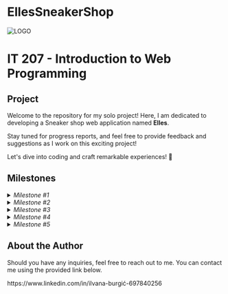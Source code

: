 # EllesSneakerShop
![LOGO](https://github.com/ilvanaburgic/EllesSneakerShop/assets/118178331/219cc17b-73cd-497a-a4bf-68d91cad306d)


<h1>IT 207 - Introduction to Web Programming</h1>

<h2>Project</h2>

<p>Welcome to the repository for my solo project! Here, I am dedicated to developing a Sneaker shop web application named <strong>Elles</strong>.

Stay tuned for progress reports, and feel free to provide feedback and suggestions as I work on this exciting project!

Let's dive into coding and craft remarkable experiences! 🚀</p>

<h2>Milestones</h2>

<details>
  <summary><em>Milestone #1</em></summary>
<p>

For milestone #1, I created the frontend part of the application using HTML and CSS. I used JavaScript for dynamic functionalities. The cart button displays a success message and returns the user to the home page.<br>
	
<strong>In the project I have 5 HTML files, 1 CSS file and 1 JavaScript file. The files are organized as follows:</strong>
<ul>
	<li>index.html</li>
	<li>home.html</li>
	<li>shop.html (shop page)</li>
	<li>sproduct.html (page of individual product with details)</li>
	<li>about.html (about the application)</li>
	<li>cart.html (cart)</li>
	<li>registration.html</li>
	<li>profile.html</li>
</ul>


<br><strong>Home page contains: (home.html)</strong>
<ul>
	<li>"Header section" - contains an image (logo), Home, Shop, About, Shopping cart.</li>
	<li>"Hero section", which contains the "Look at the offer" button, which leads to the shop.html page.</li>
	<li>"Featured sneakers section", which contains products.</li>
	<li>The "Banner section" contains the "Look at the offer" button, which leads to the shop.html page.</li>
	<li>The "Newsletter section" contains a button for SignUp, as well as space to enter an e-mail address</li>
	<li>"Footer section", same as on all other pages! Contains Logo, Contact, About (About us - leads to about.html page).</li>
</ul>

<br><strong>Shop page contains: (shop.html)</strong>
<ul>
	<li>"Header section" - contains an image (logo), Home, Shop, About, Shopping.</li>
	<li>"Sneakers section" - Contains all products - sneakers</li>
	<li>"Page section" - Contains an image and two titles</li>
 	<li>"Sneakers section" - Contains all products - sneakers</li>
  <li>The "Newsletter section" contains a button for SignUp, as well as space to enter an e-mail address</li>	
	<li>"Footer section", same as on all other pages! Contains Logo, Contact, About (About us - leads to about.html page).</li>

</ul>


<br><strong> Sproduct page contains: (sproduct.html)</strong>
<ul>
	<li>"Header section" - contains an image (logo), Home, Shop, About, Shopping.</li>
	<li>"IMAGES" - contains one large pictures of product</li>
	<li>Page also have : Input to select size, select quantity, add to cart button and product details section</li>
	<li>The "Newsletter section" contains a button for SignUp, as well as space to enter an e-mail address</li>
	<li>"Footer section", same as on all other pages! Contains Logo, Contact, About (About us - leads to about.html page).</li>

</ul>

<br><strong>About page contains: (about.html)</strong>
<ul>
	<li>"Header section" - contains an image (logo), Home, Shop, About, Shopping.</li>
	<li>"Title section" - contains the title</li>
	<li>"Text section" - contains text that describes about</li>
	<li>"Footer section", same as on all other pages! Contains Logo, Contact, About (About us - leads to about.html page).</li>

</ul>

<br><strong>Cart page contains: (page.html)</strong>
<ul>
	<li>"Header section" - contains an image (logo), Home, Shop, About, Shopping.</li>
	<li>"Photo and tle section" - contains background-image and two titles, one big "Shop now" and paragraph "Buy smart"</li>
	<li>"Table with item section" - contains: Remove, Image, Product, Price, Quantity, Subtotal and descriptions of everything in the cart</li>
	<li>"Footer section", same as on all other pages! Contains Logo, Contact, About (About us - leads to about.html page).</li>

</ul>

<br><strong>Registration page contains: (registration.html)</strong>
<ul>
	<li>"Header section" - contains an image (logo), Home, Shop, About, Shopping.</li>
	<li>"Profile section" - contains email and password as well as Registrate button, which leads to profile.html.</li>
	<li>"Footer section", same as on all other pages! Contains Logo, Contact, About (About us - leads to about.html page).</li>

</ul>

<br><strong>Profile page contains: (profile.html)</strong>
<ul>
	<li>"Header section" - contains an image (logo), Home, Shop, About, Shopping.</li>
	<li>"Profile section" - contains Profile settings, Name, Surname, Address, PostCode, Country, Number, Email, button. Profile.html appears when we press the button on the cart.html page button is called "Proceed to checkout".</li>
	<li>"Footer section", same as on all other pages! Contains Logo, Contact, About (About us - leads to about.html page).</li>

</ul>
</p>
</details>

<details>
  <summary><em>Milestone #2</em></summary>

  <p>
	<br>
	For milestone #2, I created a Single Page Application (SPA) in my project by following the instructions posted on the Learning Management System (LMS). Additionally, I created Ajax calls to the API and developed a functional and responsive frontend application. Below, everything is explained in detail!	

Spapp.
===============================
**Spapp** is a simple jquery plugin that help to create single page application. The principle is quite simple.
With this plugin you will load a main page wrapper that will load every other view (or if you prefer page) on url hash change.

----------


HTML
-------------
First of all, i update my HTML (index.html).
```html
<section id="pageContent">
    <main id="spapp" role="main">
      <section id="home" data-load="home.html"></section>
      <section id="shop" data-load="shop.html"></section>
      <section id="sproduct" data-load="sproduct.html"></section>
      <section id="about" data-load="about.html"></section>
      <section id="cart" data-load="cart.html"></section>
      <section id="profile" data-load="profile.html"></section>
      <section id="registration" data-load="registration.html"></section>
    </main>
  </section>
```

----------
JS
-------------
When I set html, I was write the javascript to run the plugin. (script.js) ->example: 
```js
var app = $.spapp({
  defaultView: "#shop",
  templateDir: "../../views/",
  pageNotFound: "error_404"
});

app.route({
  view: "sproduct",
  load: "sproduct.html",
  onCreate: function () {  },
  onReady: function () {
    var productId = localStorage.getItem("productId");
    $.ajax({
      url: 'assets/js/products.json',
      type: 'GET',
      dataType: 'json',
      success: function (products) {
        var product = products.find(p => p.id.toString() === productId);
        if (product) {
          document.getElementById("MainImg").src = product.image;
          document.querySelector('.single-pro-details h4').textContent = product.name;
          document.querySelector('.single-pro-details h3').textContent = `$${product.price}`;
          document.querySelector('.single-pro-details span').textContent = product.description;

        } else {
          console.error('The product is not found');
        }
      },
      error: function (error) {
        console.error('An error occurred while retrieving data', error);
      }
    });
  }
});

app.run();
```
----------

Ajax calls to the API.
===============================
**Ajax calls to the API** is a simple jquery plugin that help to create single page application. The principle is quite simple.
With this plugin you will load a main page wrapper that will load every other view (or if you prefer page) on url hash change.

----------

Functional and responsive frontend application.
===============================

**Functional frontend application** 

I designed a functional frontend application to efficiently carry out specific tasks and operations as required by users, with a strong emphasis on effectiveness and interactions within the user interface. When I created this application, I ensured that every button had its specific function, focusing on providing a clear and direct way for users to interact with the application.

**Responsive front-end application** 

When I was creating a responsive frontend application, I selected different sizes for devices: 390px, 430px, 768px, 799px, and 1280px. This ensured that the design would adapt seamlessly to different screen sizes and resolutions, providing an optimal viewing experience across various devices. The combination of functional and responsive design elements results in an application that is both useful and accessible on different devices.

----------

</p>
</details>

<details>
  <summary><em>Milestone #3</em></summary>
  <p>In progress...</p>
</details>

<details>
  <summary><em>Milestone #4</em></summary>
  <p>In progress...</p>
</details>

<details>
  <summary><em>Milestone #5</em></summary>
  <p>In progress...</p>
</details>

<h2>About the Author</h2>
<p></p>Should you have any inquiries, feel free to reach out to me. You can contact me using the provided link below. <br></p>
https://www.linkedin.com/in/ilvana-burgić-697840256